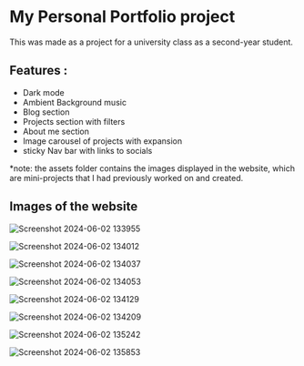 # My Personal Portfolio project 
This was made as a project for a university class as a second-year student.

## Features : 
- Dark mode
- Ambient Background music
- Blog section
- Projects section with filters
- About me section
- Image carousel of projects with expansion
- sticky Nav bar with links to socials
  
*note: the assets folder contains the images displayed in the website, which are mini-projects that I had previously worked on and created.

## Images of the website 
![Screenshot 2024-06-02 133955](https://github.com/Isracoder/portfolio-project/assets/90979049/e5f704e7-959d-4380-9853-0777513f7410)   

![Screenshot 2024-06-02 134012](https://github.com/Isracoder/portfolio-project/assets/90979049/422e6325-c967-4adb-bf8c-606eda11579e)   

![Screenshot 2024-06-02 134037](https://github.com/Isracoder/portfolio-project/assets/90979049/1bd5d429-f5b7-4db8-bc55-c19852d3c533)    

![Screenshot 2024-06-02 134053](https://github.com/Isracoder/portfolio-project/assets/90979049/8c6ded25-dcfe-4945-873f-32c4d1f689df)    

![Screenshot 2024-06-02 134129](https://github.com/Isracoder/portfolio-project/assets/90979049/d679b475-2ae4-49ee-9124-845a42a67693)   

![Screenshot 2024-06-02 134209](https://github.com/Isracoder/portfolio-project/assets/90979049/e35b2f34-4e56-4355-b84f-b81a8d6c82fa)   

![Screenshot 2024-06-02 135242](https://github.com/Isracoder/portfolio-project/assets/90979049/14357d1a-3195-436e-aee6-75410c910ab4)    

![Screenshot 2024-06-02 135853](https://github.com/Isracoder/portfolio-project/assets/90979049/3c27e0a6-75bb-49a2-aa2e-404e6b19d2ed)     

